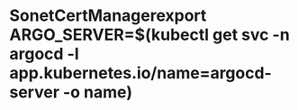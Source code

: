 # SonetCertManagerexport ARGO_SERVER=$(kubectl get svc -n argocd -l app.kubernetes.io/name=argocd-server -o name) 